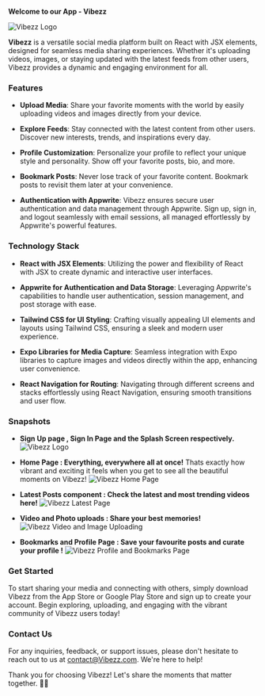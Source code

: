 **Welcome to our App - Vibezz**

![Vibezz Logo](https://cloud.appwrite.io/v1/storage/buckets/66222dd0d4afb4dfc4ff/files/662f839f00321b034015/view?project=661d3132619b9d997567&mode=admin)

**Vibezz** is a versatile social media platform built on React with JSX elements, designed for seamless media sharing experiences. Whether it's uploading videos, images, or staying updated with the latest feeds from other users, Vibezz provides a dynamic and engaging environment for all.

### Features

- **Upload Media**: Share your favorite moments with the world by easily uploading videos and images directly from your device.
  
- **Explore Feeds**: Stay connected with the latest content from other users. Discover new interests, trends, and inspirations every day.

- **Profile Customization**: Personalize your profile to reflect your unique style and personality. Show off your favorite posts, bio, and more.

- **Bookmark Posts**: Never lose track of your favorite content. Bookmark posts to revisit them later at your convenience.

- **Authentication with Appwrite**: Vibezz ensures secure user authentication and data management through Appwrite. Sign up, sign in, and logout seamlessly with email sessions, all managed effortlessly by Appwrite's powerful features.

### Technology Stack

- **React with JSX Elements**: Utilizing the power and flexibility of React with JSX to create dynamic and interactive user interfaces.

- **Appwrite for Authentication and Data Storage**: Leveraging Appwrite's capabilities to handle user authentication, session management, and post storage with ease.

- **Tailwind CSS for UI Styling**: Crafting visually appealing UI elements and layouts using Tailwind CSS, ensuring a sleek and modern user experience.

- **Expo Libraries for Media Capture**: Seamless integration with Expo libraries to capture images and videos directly within the app, enhancing user convenience.

- **React Navigation for Routing**: Navigating through different screens and stacks effortlessly using React Navigation, ensuring smooth transitions and user flow.
### Snapshots 
- **Sign Up page , Sign In Page and the Splash Screen respectively.**
![Vibezz Logo](https://cloud.appwrite.io/v1/storage/buckets/66222dd0d4afb4dfc4ff/files/662f889c00395e2c561a/view?project=661d3132619b9d997567&mode=admin)

- **Home Page : Everything, everywhere all at once!**
Thats exactly how vibrant and exciting it feels when you get to see all the beautiful moments on Vibezz!
![Vibezz Home Page](https://cloud.appwrite.io/v1/storage/buckets/66222dd0d4afb4dfc4ff/files/662f8d6900311b8edd84/view?project=661d3132619b9d997567&mode=admin)

- **Latest Posts component : Check the latest and most trending videos here!**
![Vibezz Latest Page](https://cloud.appwrite.io/v1/storage/buckets/66222dd0d4afb4dfc4ff/files/66310ddd001ab66f9730/view?project=661d3132619b9d997567&mode=admin)

- **Video and Photo uploads : Share your best memories!**
![Vibezz Video and Image Uploading](https://cloud.appwrite.io/v1/storage/buckets/66222dd0d4afb4dfc4ff/files/662f889c00395e2c561a/view?project=661d3132619b9d997567&mode=admin)

- **Bookmarks and Profile Page : Save your favourite posts and curate your profile !**
![Vibezz Profile and Bookmarks Page](https://cloud.appwrite.io/v1/storage/buckets/66222dd0d4afb4dfc4ff/files/662f889c00395e2c561a/view?project=661d3132619b9d997567&mode=admin)



### Get Started

To start sharing your media and connecting with others, simply download Vibezz from the App Store or Google Play Store and sign up to create your account. Begin exploring, uploading, and engaging with the vibrant community of Vibezz users today!

### Contact Us

For any inquiries, feedback, or support issues, please don't hesitate to reach out to us at [contact@Vibezz.com](mailto:sanjanachauhann2007@gmail.com). We're here to help!

Thank you for choosing Vibezz! Let's share the moments that matter together. 📸✨
